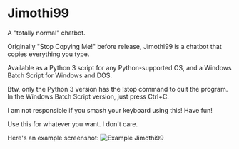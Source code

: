 # Jimothi99
A "totally normal" chatbot.

Originally "Stop Copying Me!" before release, Jimothi99 is a chatbot that copies everything you type.

Available as a Python 3 script for any Python-supported OS, and a Windows Batch Script for Windows and DOS.

Btw, only the Python 3 version has the !stop command to quit the program. In the Windows Batch Script version, just press Ctrl+C.

I am not responsible if you smash your keyboard using this! Have fun!

Use this for whatever you want. I don't care.

Here's an example screenshot:
![Example Jimothi99](https://user-images.githubusercontent.com/95384204/220235515-195467d8-8440-4242-a54c-e2c24fbba39c.png)
